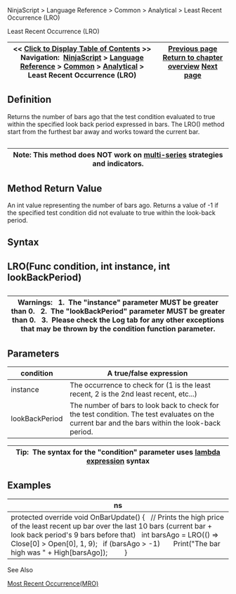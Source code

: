 ﻿
NinjaScript > Language Reference > Common > Analytical > Least Recent Occurrence (LRO)

Least Recent Occurrence (LRO)

| << [Click to Display Table of Contents](least_recent_occurence_lro.md) >> **Navigation:**     [NinjaScript](ninjascript.md) > [Language Reference](language_reference_wip.md) > [Common](common.md) > [Analytical](market_data.md) > Least Recent Occurrence (LRO) | [Previous page](rising.md) [Return to chapter overview](market_data.md) [Next page](lowestbar.md) |
| --- | --- |
## Definition
Returns the number of bars ago that the test condition evaluated to true within the specified look back period expressed in bars. The LRO() method start from the furthest bar away and works toward the current bar. 
## 

| Note: This method does NOT work on [multi-series](multi-time_frame__instruments.md) strategies and indicators. |
| --- |
## 
## 
## Method Return Value
An int value representing the number of bars ago. Returns a value of -1 if the specified test condition did not evaluate to true within the look-back period.
 
## Syntax
## LRO(Func<bool> condition, int instance, int lookBackPeriod)
## 

| Warnings:   1.  The "instance" parameter MUST be greater than 0.   2.  The "lookBackPeriod" parameter MUST be greater than 0.   3.  Please check the Log tab for any other exceptions that may be thrown by the condition function parameter. |
| --- |
## 
## 
## Parameters

| condition | A true/false expression |
| --- | --- |
| instance | The occurrence to check for (1 is the least recent, 2 is the 2nd least recent, etc...) |
| lookBackPeriod | The number of bars to look back to check for the test condition. The test evaluates on the current bar and the bars within the look-back period. |

| Tip:  The syntax for the "condition" parameter uses [lambda expression](http://msdn.microsoft.com/en-us/library/bb397687.aspx) syntax |
| --- |

## Examples

| ns |
| --- |
| protected override void OnBarUpdate() {    // Prints the high price of the least recent up bar over the last 10 bars (current bar + look back period's 9 bars before that)    int barsAgo = LRO(() => Close[0] > Open[0], 1, 9);    if (barsAgo > -1)        Print("The bar high was " + High[barsAgo]);          } |
  

See Also  

[Most Recent Occurrence(MRO)](most_recent_occurence_mro.md)
